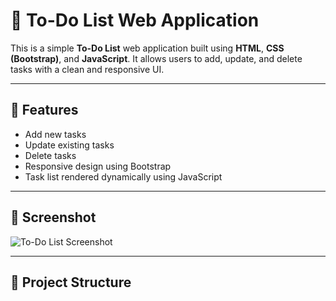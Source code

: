 # 📝 To-Do List Web Application

This is a simple **To-Do List** web application built using **HTML**, **CSS (Bootstrap)**, and **JavaScript**. It allows users to add, update, and delete tasks with a clean and responsive UI.

---

## 🚀 Features

- Add new tasks
- Update existing tasks
- Delete tasks
- Responsive design using Bootstrap
- Task list rendered dynamically using JavaScript

---

## 📸 Screenshot

![To-Do List Screenshot](Screenshot.png) <!-- Optional: You can add a screenshot image here -->

---

## 📂 Project Structure

